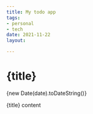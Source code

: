```yaml
---
title: My todo app
tags:
- personal
- tech
date: 2021-11-22
layout: 

---
```


# {title}

<time datetime={date}>{new Date(date).toDateString()}</time>

{title} content
